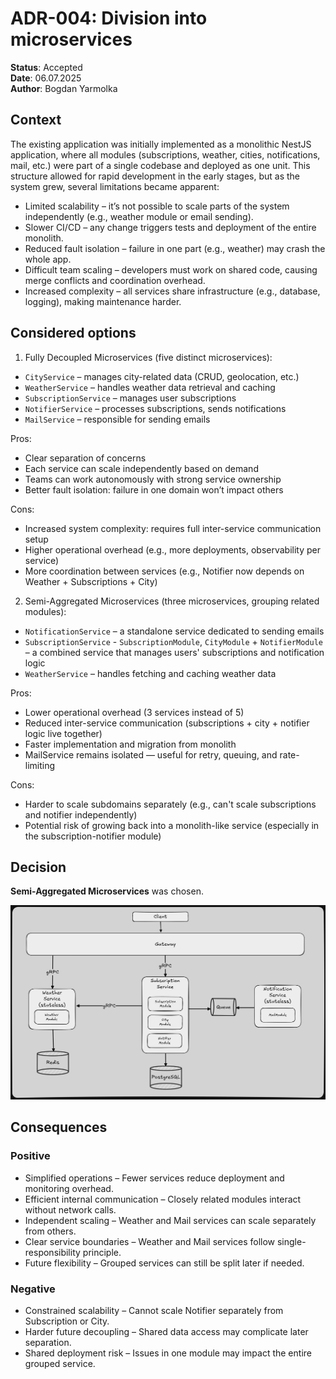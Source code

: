 # ADR-004: Division into microservices
**Status**: Accepted    
**Date**: 06.07.2025    
**Author**: Bogdan Yarmolka

## Context
The existing application was initially implemented as a monolithic NestJS application, where all modules (subscriptions, weather, cities, notifications, mail, etc.) were part of a single codebase and deployed as one unit.
This structure allowed for rapid development in the early stages, but as the system grew, several limitations became apparent:
- Limited scalability – it’s not possible to scale parts of the system independently (e.g., weather module or email sending).
- Slower CI/CD – any change triggers tests and deployment of the entire monolith.
- Reduced fault isolation – failure in one part (e.g., weather) may crash the whole app.
- Difficult team scaling – developers must work on shared code, causing merge conflicts and coordination overhead.
- Increased complexity – all services share infrastructure (e.g., database, logging), making maintenance harder.

## Considered options
1. Fully Decoupled Microservices (five distinct microservices):
- `CityService` – manages city-related data (CRUD, geolocation, etc.)
- `WeatherService` – handles weather data retrieval and caching
- `SubscriptionService` – manages user subscriptions
- `NotifierService` – processes subscriptions, sends notifications
- `MailService` – responsible for sending emails

Pros:
- Clear separation of concerns
- Each service can scale independently based on demand
- Teams can work autonomously with strong service ownership
- Better fault isolation: failure in one domain won’t impact others

Cons:
- Increased system complexity: requires full inter-service communication setup
- Higher operational overhead (e.g., more deployments, observability per service)
- More coordination between services (e.g., Notifier now depends on Weather + Subscriptions + City)

2. Semi-Aggregated Microservices (three microservices, grouping related modules):
- `NotificationService` – a standalone service dedicated to sending emails
- `SubscriptionService` - `SubscriptionModule`, `CityModule` + `NotifierModule` – a combined service that manages users' subscriptions and notification logic
- `WeatherService` – handles fetching and caching weather data

Pros:
- Lower operational overhead (3 services instead of 5)
- Reduced inter-service communication (subscriptions + city + notifier logic live together)
- Faster implementation and migration from monolith
- MailService remains isolated — useful for retry, queuing, and rate-limiting

Cons:
- Harder to scale subdomains separately (e.g., can't scale subscriptions and notifier independently)
- Potential risk of growing back into a monolith-like service (especially in the subscription-notifier module)

## Decision
**Semi-Aggregated Microservices** was chosen.

![Sercvice-communication](../assets/communication.png)

## Consequences
### Positive
- Simplified operations – Fewer services reduce deployment and monitoring overhead.
- Efficient internal communication – Closely related modules interact without network calls.
- Independent scaling – Weather and Mail services can scale separately from others.
- Clear service boundaries – Weather and Mail services follow single-responsibility principle.
- Future flexibility – Grouped services can still be split later if needed.

### Negative
- Constrained scalability – Cannot scale Notifier separately from Subscription or City.
- Harder future decoupling – Shared data access may complicate later separation.
- Shared deployment risk – Issues in one module may impact the entire grouped service.

